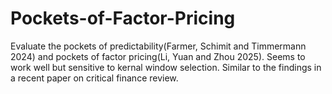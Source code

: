 # Pockets-of-Factor-Pricing
Evaluate the pockets of predictability(Farmer, Schimit and Timmermann 2024) and pockets of factor pricing(Li, Yuan and Zhou 2025).
Seems to work well but sensitive to kernal window selection. Similar to the findings in a recent paper on critical finance review. 
